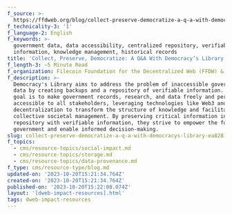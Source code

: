 ```yaml
---
f_source: >-
  https://ffdweb.org/blog/collect-preserve-democratize-a-q-a-with-democracy%E2%80%99s-library/
f_technicality-3: '1'
f_language-2: English
f_keywords: >-
  government data, data accessibility, centralized repository, verifiable
  information, knowledge management, historical records
title: 'Collect, Preserve, Democratize: A Q&A With Democracy’s Library'
f_length-3: ~5 Minute Read
f_organization: Filecoin Foundation for the Decentralized Web (FFDW) & Internet Archive (IA)
f_description: >-
  Democracy's Library aims to address the problem of inaccessible government
  data by creating backups and a repository of verifiable information. Their
  goal is to make government records, research, and data freely and permanently
  accessible to all stakeholders, leveraging technologies like Web3 and
  decentralization to transform the structure of knowledge and facilitate better
  collective societal management. By preserving critical information in a
  repository with verifiable information, they strive to empower the future of
  government and enable informed decision-making.
slug: collect-preserve-democratize-a-q-a-with-democracys-library-ea828
f_topics:
  - cms/resource-topics/social-impact.md
  - cms/resource-topics/storage.md
  - cms/resource-topics/data-provenance.md
f_type: cms/resource-type/blog.md
updated-on: '2023-10-20T15:21:34.764Z'
created-on: '2023-10-20T15:21:34.764Z'
published-on: '2023-10-20T15:22:08.074Z'
layout: '[dweb-impact-resources].html'
tags: dweb-impact-resources
---
```




